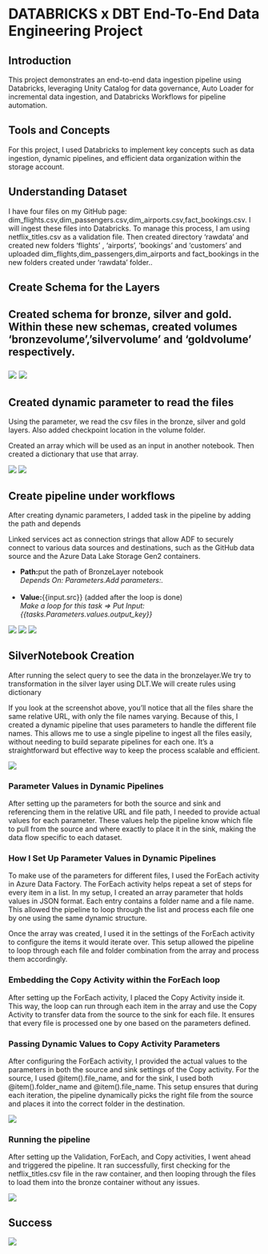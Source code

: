 <h1>DATABRICKS x DBT End-To-End Data Engineering Project</h1>

<!-- Introduction -->
<h2>Introduction</h2>
<p>
This project demonstrates an end-to-end data ingestion pipeline using Databricks, leveraging Unity Catalog for data governance, Auto Loader for incremental data ingestion, and Databricks Workflows for pipeline automation.</p>

<!-- Tools -->
<h2>Tools and Concepts</h2>
<p>
For this project, I used Databricks to implement key concepts such as data ingestion, dynamic pipelines, and efficient data organization within the storage account.</p>

<!-- Understanding Dataset  -->
<h2>Understanding Dataset</h2>
<p>I have four files on my GitHub page: dim_flights.csv,dim_passengers.csv,dim_airports.csv,fact_bookings.csv. I will ingest these files into Databricks. To manage this process, I am using netflix_titles.csv as a validation file. Then created directory ‘rawdata’ and created new folders ‘flights’ , ‘airports’, ‘bookings’ and ‘customers’ and uploaded dim_flights,dim_passengers,dim_airports and fact_bookings in the new folders created under ‘rawdata’ folder..</p>

<h2>Create Schema for the Layers<h2>
<p>Created schema for bronze, silver and gold. Within these new schemas, created volumes ‘bronzevolume’,’silvervolume’ and ‘goldvolume’ respectively.</p>
<img src="image1.png">
<img src="image2.png">

<h2>Created dynamic parameter to read the files</h2>
<p>Using the parameter, we read the csv files in the bronze, silver and gold layers. Also added checkpoint location in the volume folder.</p>
<p>Created an array which will be used as an input in another notebook. Then created a dictionary that use that array.</p>
<img src="image3.png">
<img src="image4.png">

<h2>Create pipeline under workflows</h2>
<p>After creating dynamic parameters, I added task in the pipeline by adding the path and depends </p>
<p>Linked services act as connection strings that allow ADF to securely connect to various data sources and destinations, such as the GitHub data source and the Azure Data Lake Storage Gen2 containers.</p>


  <ul>
    <li>
      <strong>Path:</strong>put the path of BronzeLayer notebook<br>
      <em>Depends On: Parameters.Add parameters:.</em>
    </li>
    <br>
    <li>
      <strong>Value:</strong>{{input.src}} (added after the loop is done)<br>
      <em>Make a loop for this task => Put Input: {{tasks.Parameters.values.output_key}}</em>
    </li>
  </ul>
<img src="image8.png">
<img src="image9.png">
<img src="image10.png">

<h2>SilverNotebook Creation</h2>
<p>After running the select query to see the data in the bronzelayer.We try to transformation in the silver layer using DLT.We will create rules using dictionary</p>

<p>If you look at the screenshot above, you’ll notice that all the files share the same relative URL, with only the file names varying. Because of this, I created a dynamic pipeline that uses parameters to handle the different file names. This allows me to use a single pipeline to ingest all the files easily, without needing to build separate pipelines for each one. It’s a straightforward but effective way to keep the process scalable and efficient.</p>

<img src="image5.png">

<h3>Parameter Values in Dynamic Pipelines</h3>
<p>After setting up the parameters for both the source and sink and referencing them in the relative URL and file path, I needed to provide actual values for each parameter. These values help the pipeline know which file to pull from the source and where exactly to place it in the sink, making the data flow specific to each dataset.</p>

<h3>How I Set Up Parameter Values in Dynamic Pipelines</h3>
<p>To make use of the parameters for different files, I used the ForEach activity in Azure Data Factory. The ForEach activity helps repeat a set of steps for every item in a list. In my setup, I created an array parameter that holds values in JSON format. Each entry contains a folder name and a file name. This allowed the pipeline to loop through the list and process each file one by one using the same dynamic structure.</p>


<p>Once the array was created, I used it in the settings of the ForEach activity to configure the items it would iterate over. This setup allowed the pipeline to loop through each file and folder combination from the array and process them accordingly.</p>

<h3>Embedding the Copy Activity within the ForEach loop</h3>
<p>After setting up the ForEach activity, I placed the Copy Activity inside it. This way, the loop can run through each item in the array and use the Copy Activity to transfer data from the source to the sink for each file. It ensures that every file is processed one by one based on the parameters defined.</p>

<h3>Passing Dynamic Values to Copy Activity Parameters</h3>
<p>After configuring the ForEach activity, I provided the actual values to the parameters in both the source and sink settings of the Copy activity. For the source, I used @item().file_name, and for the sink, I used both @item().folder_name and @item().file_name. This setup ensures that during each iteration, the pipeline dynamically picks the right file from the source and places it into the correct folder in the destination.</p>
<img src="image13.png">

<h3>Running the pipeline</h3>
<p>After setting up the Validation, ForEach, and Copy activities, I went ahead and triggered the pipeline. It ran successfully, first checking for the netflix_titles.csv file in the raw container, and then looping through the files to load them into the bronze container without any issues.</p>
<img src="image14.png">

<h2>Success</h2>
<img src="image15.png">



